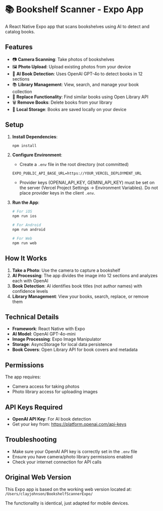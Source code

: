 # 📚 Bookshelf Scanner - Expo App

A React Native Expo app that scans bookshelves using AI to detect and catalog books.

## Features

- 📷 **Camera Scanning**: Take photos of bookshelves
- 🖼️ **Photo Upload**: Upload existing photos from your device
- 🤖 **AI Book Detection**: Uses OpenAI GPT-4o to detect books in 12 sections
- 📚 **Library Management**: View, search, and manage your book collection
- 🔄 **Replace Functionality**: Find similar books using Open Library API
- 🗑️ **Remove Books**: Delete books from your library
- 💾 **Local Storage**: Books are saved locally on your device

## Setup

1. **Install Dependencies**:
   ```bash
   npm install
   ```

2. **Configure Environment**:
   - Create a `.env` file in the root directory (not committed)
   ```
   EXPO_PUBLIC_API_BASE_URL=https://YOUR_VERCEL_DEPLOYMENT_URL
   ```
   - Provider keys (OPENAI_API_KEY, GEMINI_API_KEY) must be set on the server (Vercel Project Settings → Environment Variables). Do not place provider keys in the client `.env`.

3. **Run the App**:
   ```bash
   # For iOS
   npm run ios
   
   # For Android
   npm run android
   
   # For Web
   npm run web
   ```

## How It Works

1. **Take a Photo**: Use the camera to capture a bookshelf
2. **AI Processing**: The app divides the image into 12 sections and analyzes each with OpenAI
3. **Book Detection**: AI identifies book titles (not author names) with confidence levels
4. **Library Management**: View your books, search, replace, or remove them

## Technical Details

- **Framework**: React Native with Expo
- **AI Model**: OpenAI GPT-4o-mini
- **Image Processing**: Expo Image Manipulator
- **Storage**: AsyncStorage for local data persistence
- **Book Covers**: Open Library API for book covers and metadata

## Permissions

The app requires:
- Camera access for taking photos
- Photo library access for uploading images

## API Keys Required

- **OpenAI API Key**: For AI book detection
- Get your key from: https://platform.openai.com/api-keys

## Troubleshooting

- Make sure your OpenAI API key is correctly set in the `.env` file
- Ensure you have camera/photo library permissions enabled
- Check your internet connection for API calls

## Original Web Version

This Expo app is based on the working web version located at:
`/Users/clayjohnson/BookshelfScannerExpo/`

The functionality is identical, just adapted for mobile devices.
